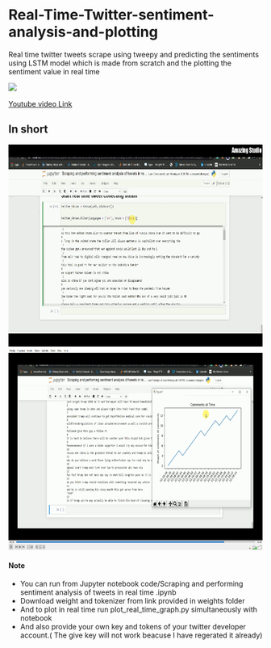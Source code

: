# Real-Time-Twitter-sentiment-analysis-and-plotting

Real time twitter tweets scrape using tweepy and predicting the sentiments using LSTM model which is made from scratch and the plotting the sentiment value in real time



<img src="https://img.icons8.com/plasticine/100/000000/youtube.png"/>

[Youtube video Link](https://www.youtube.com/watch?v=jEunngbpCF4)

## In short 
<img src="https://github.com/Boltuzamaki/Real-Time-Twitter-sentiment-analysis-and-plotting/blob/master/image/sentiments.gif" width="600" height="400" />

<img src="https://github.com/Boltuzamaki/Real-Time-Twitter-sentiment-analysis-and-plotting/blob/master/image/Screenshot%20(6616).png"  width="600" height="400" />



#### Note
- You can run from Jupyter notebook code/Scraping and performing sentiment analysis of tweets in real time .ipynb
- Download weight and tokenizer from link provided in weights folder
- And to plot in real time run plot_real_time_graph.py simultaneously with notebook
- And also provide your own key and tokens of your twitter developer account.( The give key will not work beacuse I have regerated it already)
